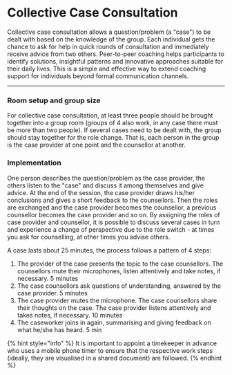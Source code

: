 # Collective Case Consultation

Collective case consultation allows a question/problem \(a "case"\) to be dealt with based on the knowledge of the group. Each individual gets the chance to ask for help in quick rounds of consultation and immediately receive advice from two others. Peer-to-peer coaching helps participants to identify solutions, insightful patterns and innovative approaches suitable for their daily lives. This is a simple and effective way to extend coaching support for individuals beyond formal communication channels.  
****

### **R**oom setup and group size

For collective case consultation, at least three people should be brought together into a group room \(groups of 4 also work, in any case there must be more than two people\). If several cases need to be dealt with, the group should stay together for the role change. That is, each person in the group is the case provider at one point and the counsellor at another.

### Implementation

One person describes the question/problem as the case provider, the others listen to the "case" and discuss it among themselves and give advice. At the end of the session, the case provider draws his/her conclusions and gives a short feedback to the counsellors. Then the roles are exchanged and the case provider becomes the counsellor, a previous counsellor becomes the case provider and so on. By assigning the roles of case provider and counsellor, it is possible to discuss several cases in turn and experience a change of perspective due to the role switch - at times you ask for counselling, at other times you advise others.

A case lasts about 25 minutes, the process follows a pattern of 4 steps:

1. The provider of the case presents the topic to the case counsellors. The counsellors mute their microphones, listen attentively and take notes, if necessary. 5 minutes
2. The case counsellors ask questions of understanding, answered by the case provider. 5 minutes
3. The case provider mutes the microphone. The case counsellors share their thoughts on the case. The case provider listens attentively and takes notes, if necessary. 10 minutes
4. The caseworker joins in again, summarising and giving feedback on what he/she has heard. 5 min

{% hint style="info" %}
It is important to appoint a timekeeper in advance who uses a mobile phone timer to ensure that the respective work steps \(ideally, they are visualised in a shared document\) are followed.
{% endhint %}

